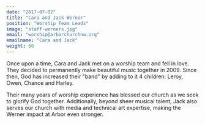 ```yaml
---
date: "2017-07-02"
title: "Cara and Jack Werner"
position: "Worship Team Leads"
image: "staff-werners.jpg"
email: "worship@arborchurchnw.org"
emailname: "Cara and Jack"
weight: 60
---
```


Once upon a time, Cara and Jack met on a worship team and fell in love. They decided to permanently make beautiful music together in 2009. Since then, God has increased their "band" by adding to it 4 children: Leroy, Owen, Chance and Harley. 

Their many years of worship experience has blessed our church as we seek to glorify God together. Additionally, beyond sheer musical talent, Jack also serves our church with media and technical art expertise, making the Werner impact at Arbor even stronger. 

